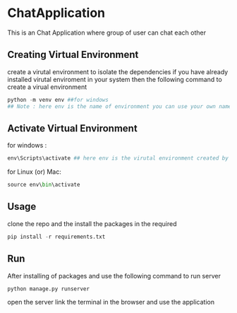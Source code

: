 # ChatApplication

This is an Chat Application where group of user can chat each other 

## Creating Virtual Environment 

create a virutal environment to isolate the dependencies 
if you have already installed virutal enviroment in your system then the following command to create a virual environment 
```python
python -m venv env ##for windows
## Note : here env is the name of environment you can use your own name
```

## Activate Virtual Environment 

for windows :
```python
env\Scripts\activate ## here env is the virutal environment created by you
```
for Linux (or) Mac:
```python
source env\bin\activate
```

## Usage 
clone the repo  and the install the packages in the required 
```python
pip install -r requirements.txt 
```

## Run 

After installing of packages and use the following command to run server
```python
python manage.py runserver
```
open the server link the terminal in the browser and use the application 

